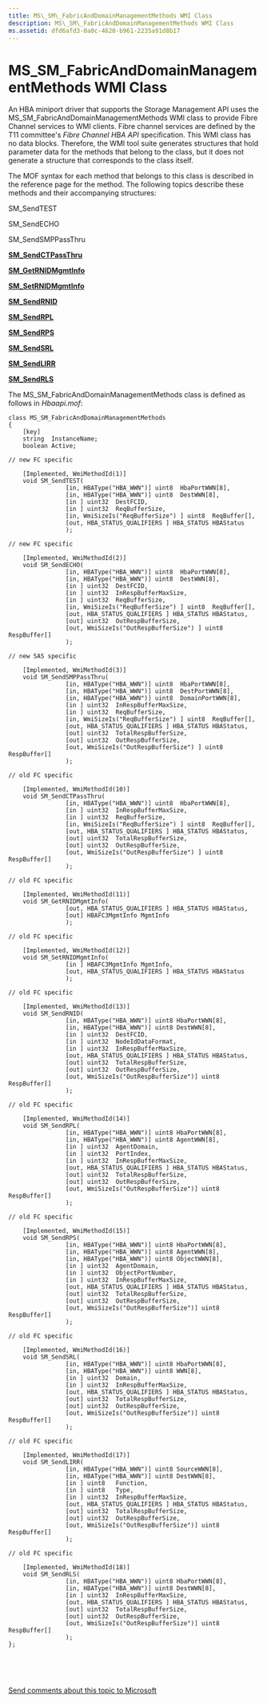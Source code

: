 ```yaml
---
title: MS\_SM\_FabricAndDomainManagementMethods WMI Class
description: MS\_SM\_FabricAndDomainManagementMethods WMI Class
ms.assetid: dfd6afd3-0a0c-4620-b961-2235a91d8b17
---
```


# MS\_SM\_FabricAndDomainManagementMethods WMI Class


An HBA miniport driver that supports the Storage Management API uses the MS\_SM\_FabricAndDomainManagementMethods WMI class to provide Fibre Channel services to WMI clients. Fibre channel services are defined by the T11 committee's *Fibre Channel HBA API* specification. This WMI class has no data blocks. Therefore, the WMI tool suite generates structures that hold parameter data for the methods that belong to the class, but it does not generate a structure that corresponds to the class itself.

The MOF syntax for each method that belongs to this class is described in the reference page for the method. The following topics describe these methods and their accompanying structures:

SM\_SendTEST

SM\_SendECHO

SM\_SendSMPPassThru

[**SM\_SendCTPassThru**](sm-sendctpassthru.md)

[**SM\_GetRNIDMgmtInfo**](sm-getrnidmgmtinfo.md)

[**SM\_SetRNIDMgmtInfo**](sm-setrnidmgmtinfo.md)

[**SM\_SendRNID**](sm-sendrnid.md)

[**SM\_SendRPL**](sm-sendrpl.md)

[**SM\_SendRPS**](sm-sendrps.md)

[**SM\_SendSRL**](sm-sendsrl.md)

[**SM\_SendLIRR**](sm-sendlirr.md)

[**SM\_SendRLS**](sm-sendrls.md)

The MS\_SM\_FabricAndDomainManagementMethods class is defined as follows in *Hbaapi.mof*:

```
class MS_SM_FabricAndDomainManagementMethods
{
    [key]
    string  InstanceName;
    boolean Active;

// new FC specific

    [Implemented, WmiMethodId(1)]
    void SM_SendTEST(
                [in, HBAType("HBA_WWN")] uint8  HbaPortWWN[8],
                [in, HBAType("HBA_WWN")] uint8  DestWWN[8],
                [in ] uint32  DestFCID,
                [in ] uint32  ReqBufferSize,
                [in, WmiSizeIs("ReqBufferSize") ] uint8  ReqBuffer[],
                [out, HBA_STATUS_QUALIFIERS ] HBA_STATUS HBAStatus
                );

// new FC specific

    [Implemented, WmiMethodId(2)]
    void SM_SendECHO(
                [in, HBAType("HBA_WWN")] uint8  HbaPortWWN[8],
                [in, HBAType("HBA_WWN")] uint8  DestWWN[8],
                [in ] uint32  DestFCID,
                [in ] uint32  InRespBufferMaxSize,
                [in ] uint32  ReqBufferSize,
                [in, WmiSizeIs("ReqBufferSize") ] uint8  ReqBuffer[],
                [out, HBA_STATUS_QUALIFIERS ] HBA_STATUS HBAStatus,
                [out] uint32  OutRespBufferSize,
                [out, WmiSizeIs("OutRespBufferSize") ] uint8  RespBuffer[]
                );

// new SAS specific

    [Implemented, WmiMethodId(3)]
    void SM_SendSMPPassThru(
                [in, HBAType("HBA_WWN")] uint8  HbaPortWWN[8],
                [in, HBAType("HBA_WWN")] uint8  DestPortWWN[8],
                [in, HBAType("HBA_WWN")] uint8  DomainPortWWN[8],
                [in ] uint32  InRespBufferMaxSize,
                [in ] uint32  ReqBufferSize,
                [in, WmiSizeIs("ReqBufferSize") ] uint8  ReqBuffer[],
                [out, HBA_STATUS_QUALIFIERS ] HBA_STATUS HBAStatus,
                [out] uint32  TotalRespBufferSize,
                [out] uint32  OutRespBufferSize,
                [out, WmiSizeIs("OutRespBufferSize") ] uint8  RespBuffer[]
                );

// old FC specific

    [Implemented, WmiMethodId(10)]
    void SM_SendCTPassThru(
                [in, HBAType("HBA_WWN")] uint8  HbaPortWWN[8],
                [in ] uint32  InRespBufferMaxSize,
                [in ] uint32  ReqBufferSize,
                [in, WmiSizeIs("ReqBufferSize") ] uint8  ReqBuffer[],
                [out, HBA_STATUS_QUALIFIERS ] HBA_STATUS HBAStatus,
                [out] uint32  TotalRespBufferSize,
                [out] uint32  OutRespBufferSize,
                [out, WmiSizeIs("OutRespBufferSize") ] uint8  RespBuffer[]
                );

// old FC specific

    [Implemented, WmiMethodId(11)]
    void SM_GetRNIDMgmtInfo(
                [out, HBA_STATUS_QUALIFIERS ] HBA_STATUS HBAStatus,
                [out] HBAFC3MgmtInfo MgmtInfo
                );

// old FC specific

    [Implemented, WmiMethodId(12)]
    void SM_SetRNIDMgmtInfo(
                [in ] HBAFC3MgmtInfo MgmtInfo,
                [out, HBA_STATUS_QUALIFIERS ] HBA_STATUS HBAStatus
                );

// old FC specific

    [Implemented, WmiMethodId(13)]
    void SM_SendRNID(
                [in, HBAType("HBA_WWN")] uint8 HbaPortWWN[8],
                [in, HBAType("HBA_WWN")] uint8 DestWWN[8],
                [in ] uint32  DestFCID,
                [in ] uint32  NodeIdDataFormat,
                [in ] uint32  InRespBufferMaxSize,
                [out, HBA_STATUS_QUALIFIERS ] HBA_STATUS HBAStatus,
                [out] uint32  TotalRespBufferSize,
                [out] uint32  OutRespBufferSize,
                [out, WmiSizeIs("OutRespBufferSize")] uint8 RespBuffer[]
                );

// old FC specific

    [Implemented, WmiMethodId(14)]
    void SM_SendRPL(
                [in, HBAType("HBA_WWN")] uint8 HbaPortWWN[8],
                [in, HBAType("HBA_WWN")] uint8 AgentWWN[8],
                [in ] uint32  AgentDomain,
                [in ] uint32  PortIndex,
                [in ] uint32  InRespBufferMaxSize,
                [out, HBA_STATUS_QUALIFIERS ] HBA_STATUS HBAStatus,
                [out] uint32  TotalRespBufferSize,
                [out] uint32  OutRespBufferSize,
                [out, WmiSizeIs("OutRespBufferSize")] uint8 RespBuffer[]
                );

// old FC specific

    [Implemented, WmiMethodId(15)]
    void SM_SendRPS(
                [in, HBAType("HBA_WWN")] uint8 HbaPortWWN[8],
                [in, HBAType("HBA_WWN")] uint8 AgentWWN[8],
                [in, HBAType("HBA_WWN")] uint8 ObjectWWN[8],
                [in ] uint32  AgentDomain,
                [in ] uint32  ObjectPortNumber,
                [in ] uint32  InRespBufferMaxSize,
                [out, HBA_STATUS_QUALIFIERS ] HBA_STATUS HBAStatus,
                [out] uint32  TotalRespBufferSize,
                [out] uint32  OutRespBufferSize,
                [out, WmiSizeIs("OutRespBufferSize")] uint8 RespBuffer[]
                );

// old FC specific

    [Implemented, WmiMethodId(16)]
    void SM_SendSRL(
                [in, HBAType("HBA_WWN")] uint8 HbaPortWWN[8],
                [in, HBAType("HBA_WWN")] uint8 WWN[8],
                [in ] uint32  Domain,
                [in ] uint32  InRespBufferMaxSize,
                [out, HBA_STATUS_QUALIFIERS ] HBA_STATUS HBAStatus,
                [out] uint32  TotalRespBufferSize,
                [out] uint32  OutRespBufferSize,
                [out, WmiSizeIs("OutRespBufferSize")] uint8 RespBuffer[]
                );

// old FC specific

    [Implemented, WmiMethodId(17)]
    void SM_SendLIRR(
                [in, HBAType("HBA_WWN")] uint8 SourceWWN[8],
                [in, HBAType("HBA_WWN")] uint8 DestWWN[8],
                [in ] uint8   Function,
                [in ] uint8   Type,
                [in ] uint32  InRespBufferMaxSize,
                [out, HBA_STATUS_QUALIFIERS ] HBA_STATUS HBAStatus,
                [out] uint32  TotalRespBufferSize,
                [out] uint32  OutRespBufferSize,
                [out, WmiSizeIs("OutRespBufferSize")] uint8 RespBuffer[]
                );

// old FC specific

    [Implemented, WmiMethodId(18)]
    void SM_SendRLS(
                [in, HBAType("HBA_WWN")] uint8 HbaPortWWN[8],
                [in, HBAType("HBA_WWN")] uint8 DestWWN[8],
                [in ] uint32  InRespBufferMaxSize,
                [out, HBA_STATUS_QUALIFIERS ] HBA_STATUS HBAStatus,
                [out] uint32  TotalRespBufferSize,
                [out] uint32  OutRespBufferSize,
                [out, WmiSizeIs("OutRespBufferSize")] uint8 RespBuffer[]
                );
};
```

 

 

[Send comments about this topic to Microsoft](mailto:wsddocfb@microsoft.com?subject=Documentation%20feedback%20[storage\storage]:%20MS_SM_FabricAndDomainManagementMethods%20WMI%20Class%20%20RELEASE:%20%281/11/2018%29&body=%0A%0APRIVACY%20STATEMENT%0A%0AWe%20use%20your%20feedback%20to%20improve%20the%20documentation.%20We%20don't%20use%20your%20email%20address%20for%20any%20other%20purpose,%20and%20we'll%20remove%20your%20email%20address%20from%20our%20system%20after%20the%20issue%20that%20you're%20reporting%20is%20fixed.%20While%20we're%20working%20to%20fix%20this%20issue,%20we%20might%20send%20you%20an%20email%20message%20to%20ask%20for%20more%20info.%20Later,%20we%20might%20also%20send%20you%20an%20email%20message%20to%20let%20you%20know%20that%20we've%20addressed%20your%20feedback.%0A%0AFor%20more%20info%20about%20Microsoft's%20privacy%20policy,%20see%20http://privacy.microsoft.com/default.aspx. "Send comments about this topic to Microsoft")




